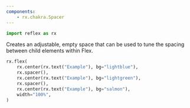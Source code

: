 ```yaml
---
components:
    - rx.chakra.Spacer
---
```


```python exec
import reflex as rx
```

Creates an adjustable, empty space that can be used to tune the spacing between child elements within Flex.

```python demo
rx.flex(
    rx.center(rx.text("Example"), bg="lightblue"),
    rx.spacer(),
    rx.center(rx.text("Example"), bg="lightgreen"),
    rx.spacer(),
    rx.center(rx.text("Example"), bg="salmon"),
    width="100%",
)
```

